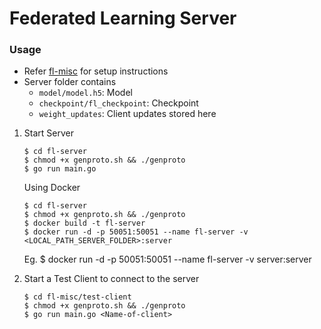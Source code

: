 # Federated Learning Server

### Usage

* Refer [fl-misc](https://github.com/ShashankP19/fl-misc) for setup instructions
* Server folder contains
	* `model/model.h5`: Model
	* `checkpoint/fl_checkpoint`: Checkpoint
	* `weight_updates`: Client updates stored here

1. Start Server
	```
	$ cd fl-server
	$ chmod +x genproto.sh && ./genproto
	$ go run main.go
	```

	Using Docker
	```
	$ cd fl-server
	$ chmod +x genproto.sh && ./genproto
	$ docker build -t fl-server
	$ docker run -d -p 50051:50051 --name fl-server -v <LOCAL_PATH_SERVER_FOLDER>:server
	```
	Eg.
	$ docker run -d -p 50051:50051 --name fl-server -v server:server

1. Start a Test Client to connect to the server
	```
	$ cd fl-misc/test-client
	$ chmod +x genproto.sh && ./genproto
	$ go run main.go <Name-of-client>
	```
